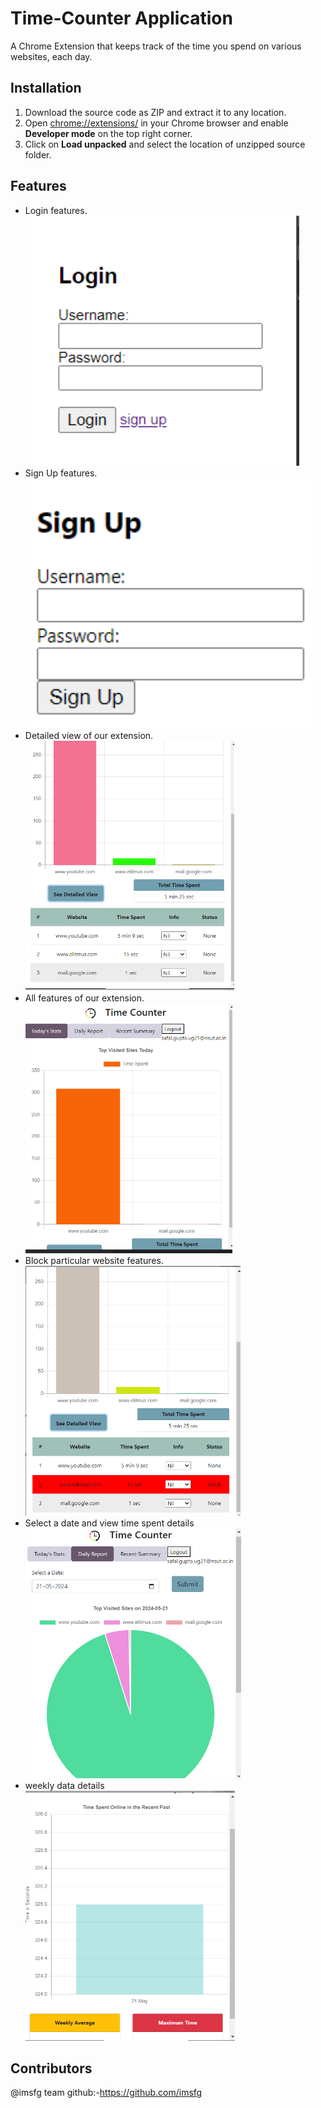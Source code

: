 # Time-Counter Application

A Chrome Extension that keeps track of the time you spend on various websites, each day.

## Installation
1. Download the source code as ZIP and extract it to any location.
2. Open [chrome://extensions/](chrome://extensions/) in your Chrome browser and enable **Developer mode** on the top right corner.
3. Click on **Load unpacked** and select the location of unzipped source folder.

## Features 
* Login features. <br> <img src= "images/login.png" height = "400">
* Sign Up features. <br> <img src= "images/signup.png" height = "400">
* Detailed view of our extension. <br> <img src= "images/details-view.png" height = "400">
* All features of our extension. <br> <img src= "images/all-fetures.png" height = "400">
* Block particular website features. <br> <img src= "images/block-features.png" height = "400">
* Select a date and view time spent details <br> <img src = "images/on-selecteDate.png" height = "400">
* weekly data details <br> <img src = "images/weekly-data.png" height = "400">


## Contributors
@imsfg team github:-https://github.com/imsfg
